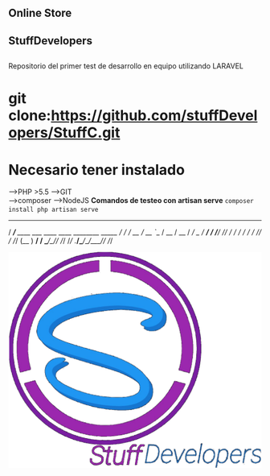 ## Online Store
##
## StuffDevelopers
##
Repositorio del primer test de desarrollo en equipo utilizando LARAVEL
# git clone:https://github.com/stuffDevelopers/StuffC.git #
##
# Necesario tener instalado #
-->PHP >5.5
-->GIT  
-->composer
-->NodeJS
**Comandos de testeo con artisan serve**
`composer install
php artisan serve`


   ______
  / ____/___  ____ ___  ____  ____  ________  _____
 / /   / __ \/ __ `__ \/ __ \/ __ \/ ___/ _ \/ ___/
/ /___/ /_/ / / / / / / /_/ / /_/ (__  )  __/ /
\____/\____/_/ /_/ /_/ .___/\____/____/\___/_/
                    /_/

![Figura 13.4][6]

 [6]: public/images/stuff.png
